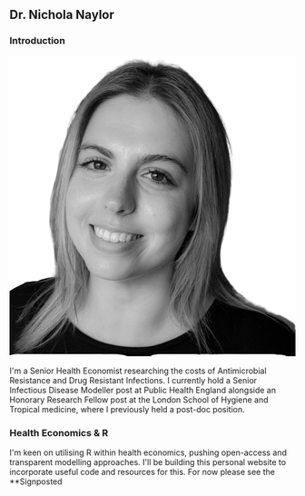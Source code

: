 ## Dr. Nichola Naylor

### Introduction 

![NN_BW](/images/NN_BW.png)


I'm a Senior Health Economist researching the costs of Antimicrobial Resistance and Drug Resistant Infections. I currently hold a Senior Infectious Disease Modeller post at Public Health England alongside an Honorary Research Fellow post at the London School of Hygiene and Tropical medicine, where I previously held a post-doc position. 


### Health Economics & R

I'm keen on utilising R within health economics, pushing open-access and transparent modelling approaches. I'll be building this personal website to incorporate useful code and resources for this. For now please see the **Signposted


